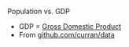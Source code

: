 Population vs. GDP

 * GDP = [Gross Domestic Product](http://en.wikipedia.org/wiki/Gross_domestic_product)
 * From [github.com/curran/data](https://github.com/curran/data/tree/gh-pages/integrated)
